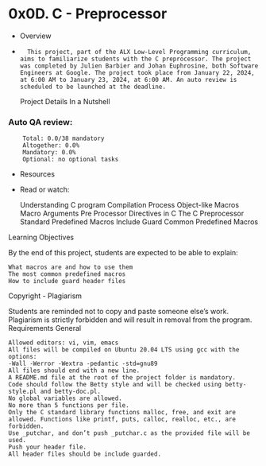 # 0x0D. C - Preprocessor
- Overview

*		This project, part of the ALX Low-Level Programming curriculum, aims to familiarize students with the C preprocessor. The project was completed by Julien Barbier and Johan Euphrosine, both Software Engineers at Google. The project took place from January 22, 2024, at 6:00 AM to January 23, 2024, at 6:00 AM. An auto review is scheduled to be launched at the deadline.
	Project Details
	In a Nutshell

###    Auto QA review:
        Total: 0.0/38 mandatory
        Altogether: 0.0%
        Mandatory: 0.0%
        Optional: no optional tasks

- Resources

* Read or watch:

    Understanding C program Compilation Process
    Object-like Macros
    Macro Arguments
    Pre Processor Directives in C
    The C Preprocessor
    Standard Predefined Macros
    Include Guard
    Common Predefined Macros

Learning Objectives

By the end of this project, students are expected to be able to explain:

    What macros are and how to use them
    The most common predefined macros
    How to include guard header files

Copyright - Plagiarism

Students are reminded not to copy and paste someone else’s work. Plagiarism is strictly forbidden and will result in removal from the program.
Requirements
General

    Allowed editors: vi, vim, emacs
    All files will be compiled on Ubuntu 20.04 LTS using gcc with the options:
    -Wall -Werror -Wextra -pedantic -std=gnu89
    All files should end with a new line.
    A README.md file at the root of the project folder is mandatory.
    Code should follow the Betty style and will be checked using betty-style.pl and betty-doc.pl.
    No global variables are allowed.
    No more than 5 functions per file.
    Only the C standard library functions malloc, free, and exit are allowed. Functions like printf, puts, calloc, realloc, etc., are forbidden.
    Use _putchar, and don’t push _putchar.c as the provided file will be used.
    Push your header file.
    All header files should be include guarded.
